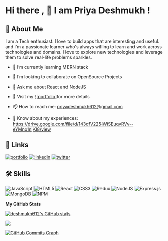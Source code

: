 
<h1 style={{text-align: "center"}}>Hi there , 👋 I am Priya Deshmukh !</h1>

## 🚀 About Me
I am a Tech enthusiast. I love to build apps that are interesting and useful. and I'm a passionate learner who's always willing to learn and work across technologies and domains. I love to explore new technologies and leverage them to solve real-life problems sparkles.


- 🌱 I’m currently learning MERN stack

- 👯 I’m looking to collaborate on OpenSource Projects

- 💬 Ask me about React and NodeJS

- 💼 Visit my [![portfolio]](https://priyaportfolio-nine.vercel.app/)for more details

- 📫 How to reach me: priyadeshmukh612@gmail.com

- 📄 Know about my experiences: https://drive.google.com/file/d/143dfV225lWiSEuqvRVv--eYMno1njKl8/view



## 🔗 Links
[![portfolio](https://img.shields.io/badge/my_portfolio-000?style=for-the-badge&logo=ko-fi&logoColor=white)](https://priyaportfolio-nine.vercel.app/)
[![linkedin](https://img.shields.io/badge/linkedin-0A66C2?style=for-the-badge&logo=linkedin&logoColor=white)](https://www.linkedin.com/in/priya-deshmukh-29a759130/)
[![twitter](https://img.shields.io/badge/twitter-1DA1F2?style=for-the-badge&logo=twitter&logoColor=white)](https://twitter.com/priyades12)



## 🛠 Skills

![JavaScript](https://img.shields.io/badge/javascript-%23323330.svg?style=for-the-badge&logo=javascript&logoColor=%23F7DF1E)
![HTML5](https://img.shields.io/badge/html5-%23E34F26.svg?style=for-the-badge&logo=html5&logoColor=white)
![React](https://img.shields.io/badge/react-%2320232a.svg?style=for-the-badge&logo=react&logoColor=%2361DAFB)
![CSS3](https://img.shields.io/badge/css3-%231572B6.svg?style=for-the-badge&logo=css3&logoColor=white)
![Redux](https://img.shields.io/badge/redux-%23593d88.svg?style=for-the-badge&logo=redux&logoColor=white)
![NodeJS](https://img.shields.io/badge/node.js-6DA55F?style=for-the-badge&logo=node.js&logoColor=white)
![Express.js](https://img.shields.io/badge/express.js-%23404d59.svg?style=for-the-badge&logo=express&logoColor=%2361DAFB)
![MongoDB](https://img.shields.io/badge/MongoDB-%234ea94b.svg?style=for-the-badge&logo=mongodb&logoColor=white)
![NPM](https://img.shields.io/badge/NPM-%23000000.svg?style=for-the-badge&logo=npm&logoColor=white)


<b>My GitHub Stats</b>

<a href="http://www.github.com/deshmukh612"><img src="https://github-readme-stats.vercel.app/api?username=deshmukh612&show_icons=true&hide=&count_private=true&title_color=0891b2&text_color=ffffff&icon_color=0891b2&bg_color=1c1917&hide_border=true&show_icons=true" alt="deshmukh612's GitHub stats" /></a>

<a href="http://www.github.com/deshmukh612"><img src="https://github-readme-streak-stats.herokuapp.com/?user=deshmukh612&stroke=ffffff&background=1c1917&ring=0891b2&fire=0891b2&currStreakNum=ffffff&currStreakLabel=0891b2&sideNums=ffffff&sideLabels=ffffff&dates=ffffff&hide_border=true" /></a>

<a href="http://www.github.com/deshmukh612"><img src="https://activity-graph.herokuapp.com/graph?username=deshmukh612&bg_color=1c1917&color=ffffff&line=0891b2&point=ffffff&area_color=1c1917&area=true&hide_border=true&custom_title=GitHub%20Commits%20Graph" alt="GitHub Commits Graph" /></a>

<!-- <a href="https://github.com/aun0545088" align="left"><img src="https://github-readme-stats.vercel.app/api/top-langs/?username=deshmukh612&langs_count=10&title_color=0891b2&text_color=ffffff&icon_color=0891b2&bg_color=1c1917&hide_border=true&locale=en&custom_title=Top%20%Languages" alt="Top Languages" /></a> -->






